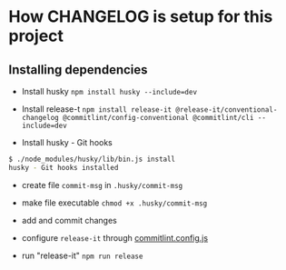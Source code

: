 # How CHANGELOG is setup for this project

## Installing dependencies

- Install husky
`npm install husky --include=dev`

- Install release-t
`npm install release-it @release-it/conventional-changelog @commitlint/config-conventional @commitlint/cli --include=dev`

- Install husky - Git hooks
```bash
$ ./node_modules/husky/lib/bin.js install
husky - Git hooks installed
```

- create file `commit-msg` in `.husky/commit-msg`

- make file executable
`chmod +x .husky/commit-msg`

- add and commit changes

- configure `release-it` through [commitlint.config.js](./commitlint.config.js)

- run "release-it"
`npm run release`
